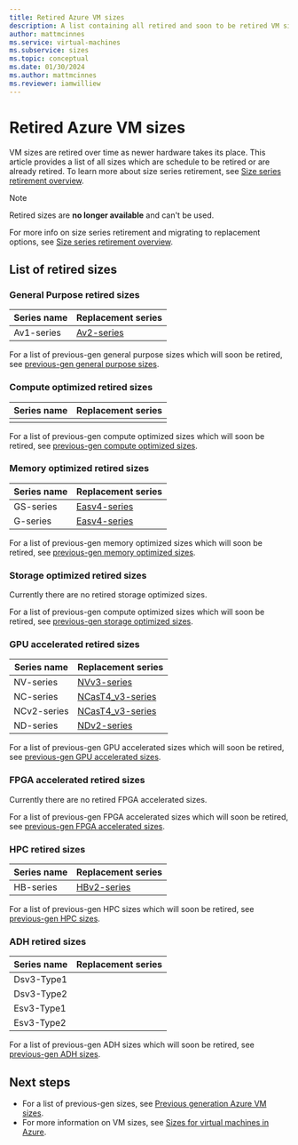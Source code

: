 ```yaml
---
title: Retired Azure VM sizes 
description: A list containing all retired and soon to be retired VM size series and their replacement series.
author: mattmcinnes
ms.service: virtual-machines
ms.subservice: sizes
ms.topic: conceptual
ms.date: 01/30/2024
ms.author: mattmcinnes
ms.reviewer: iamwilliew
---
```


# Retired Azure VM sizes 

VM sizes are retired over time as newer hardware takes its place. This article provides a list of all sizes which are schedule to be retired or are already retired. To learn more about size series retirement, see [Size series retirement overview](./retirement_overview.md).

> [!NOTE]
> Retired sizes are **no longer available** and can't be used. 
> 
> For more info on size series retirement and migrating to replacement options, see [Size series retirement overview](./retirement-overview.md).

## List of retired sizes

### General Purpose retired sizes

|Series name        |Replacement series  |
|-------------------|--------------------|
| Av1-series | [Av2-series](../../virtual-machines/av2-series.md) |

For a list of previous-gen general purpose sizes which will soon be retired, see [previous-gen general purpose sizes](./previous-gen-sizes-list.md#general-purpose-previous-gen-sizes).

### Compute optimized retired sizes

|Series name       |Replacement series  |
|------------------|--------------------|
|                  |                    |

For a list of previous-gen compute optimized sizes which will soon be retired, see [previous-gen compute optimized sizes](./previous-gen-sizes-list.md#compute-optimized-previous-gen-sizes).

### Memory optimized retired sizes

|Series name       |Replacement series  |
|------------------|--------------------|
| GS-series        | [Easv4-series](../../virtual-machines/eav4-easv4-series.md) |
| G-series        | [Easv4-series](../../virtual-machines/eav4-easv4-series.md) |

For a list of previous-gen memory optimized sizes which will soon be retired, see [previous-gen memory optimized sizes](./previous-gen-sizes-list.md#memory-optimized-previous-gen-sizes).

### Storage optimized retired sizes

Currently there are no retired storage optimized sizes.

For a list of previous-gen compute optimized sizes which will soon be retired, see [previous-gen storage optimized sizes](./previous-gen-sizes-list.md#storage-optimized-previous-gen-sizes).

### GPU accelerated retired sizes

|Series name       |Replacement series  |
|------------------|--------------------|
| NV-series        | [NVv3-series](../../virtual-machines/nvv3-series.md) |
| NC-series        | [NCasT4_v3-series](../../virtual-machines/nct4-v3-series.md) |
| NCv2-series      | [NCasT4_v3-series](../../virtual-machines/nct4-v3-series.md) |
| ND-series        | [NDv2-series](../../virtual-machines/nct4-v3-series.md) |

For a list of previous-gen GPU accelerated sizes which will soon be retired, see [previous-gen GPU accelerated sizes](./previous-gen-sizes-list.md#gpu-accelerated-previous-gen-sizes).

### FPGA accelerated retired sizes

Currently there are no retired FPGA accelerated sizes.

For a list of previous-gen FPGA accelerated sizes which will soon be retired, see [previous-gen FPGA accelerated sizes](./previous-gen-sizes-list.md#fpga-accelerated-previous-gen-sizes).

### HPC retired sizes

|Series name       |Replacement series  |
|------------------|--------------------|
| HB-series        | [HBv2-series](../../virtual-machines/hbv2-series.md) |

For a list of previous-gen HPC sizes which will soon be retired, see [previous-gen HPC sizes](./previous-gen-sizes-list.md#hpc-previous-gen-sizes).

### ADH retired sizes

|Series name       |Replacement series  |
|------------------|--------------------|
| Dsv3-Type1       |                    |
| Dsv3-Type2       |                    |
| Esv3-Type1       |                    |
| Esv3-Type2       |                    |

For a list of previous-gen ADH sizes which will soon be retired, see [previous-gen ADH sizes](./previous-gen-sizes-list.md#adh-previous-gen-sizes).

## Next steps
- For a list of previous-gen sizes, see [Previous generation Azure VM sizes](./previous-gen-sizes-list.md).
- For more information on VM sizes, see [Sizes for virtual machines in Azure](../sizes.md).
